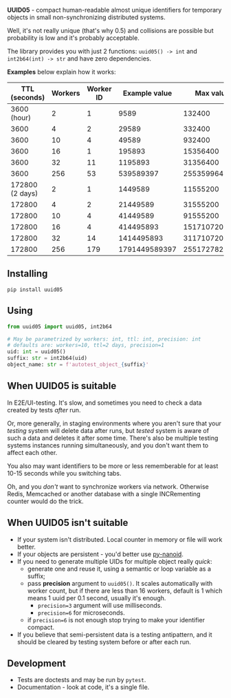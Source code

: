 **UUID05** - compact human-readable almost unique identifiers for temporary objects
in small non-synchronizing distributed systems.

Well, it's not really unique (that's why 0.5) and collisions are possible
but probability is low and it's probably acceptable.

The library provides you with just 2 functions: `uuid05() -> int` and `int2b64(int) -> str` and have zero dependencies.

**Examples** below explain how it works:

| TTL <br/>(seconds) | Workers | Worker ID | Example value | Max value     | int2b64(max_value) |
|--------------------|---------|-----------|---------------|---------------|--------------------|
| 3600 (hour)        | 2       | 1         | 9589          | 132400        | AgUw               |
| 3600               | 4       | 2         | 29589         | 332400        | BRJw               |
| 3600               | 10      | 4         | 49589         | 932400        | Djow               |
| 3600               | 16      | 1         | 195893        | 15356400      | 6lHw               |
| 3600               | 32      | 11        | 1195893       | 31356400      | Ad518A             |
| 3600               | 256     | 53        | 539589397     | 25535996400   | BfIQYfA            |
| 172800 (2 days)    | 2       | 1         | 1449589       | 11555200      | sFGA               |
| 172800             | 4       | 2         | 21449589      | 31555200      | AeF-gA             |
| 172800             | 10      | 4         | 41449589      | 91555200      | BXUFgA             |
| 172800             | 16      | 4         | 414495893     | 1517107200    | Wm04AA             |
| 172800             | 32      | 14        | 1414495893    | 3117107200    | uctIAA             |
| 172800             | 256     | 179       | 1791449589397 | 2551727827200 | AlIe1KkA           |

## Installing

``` shell
pip install uuid05
```

## Using

``` python
from uuid05 import uuid05, int2b64

# May be parametrized by workers: int, ttl: int, precision: int
# defaults are: workers=10, ttl=2 days, precision=1
uid: int = uuid05()
suffix: str = int2b64(uid)
object_name: str = f'autotest_object_{suffix}'
```

## When UUID05 is suitable

In E2E/UI-testing. It's slow, and sometimes you need to check a data created by tests _after_ run.

Or, more generally, in staging environments where you aren't sure that your _testing_ system 
will delete data after runs, but _tested_ system is aware of such a data and deletes it after some time.
There's also be multiple testing systems instances running simultaneously, and you don't want them to affect each other.

You also may want identifiers to be more or less rememberable for at least 10-15 seconds while you switching tabs.

Oh, and you _don't_ want to synchronize workers via network.
Otherwise Redis, Memcached or another database with a single INCRementing counter would do the trick.

## When UUID05 isn't suitable

- If your system isn't distributed. Local counter in memory or file will work better.
- If your objects are persistent - you'd better use [py-nanoid](https://github.com/puyuan/py-nanoid). 
- If you need to generate multiple UIDs for multiple object really _quick_:
  - generate one and reuse it, using a semantic or loop variable as a suffix;
  - pass **precision** argument to `uuid05()`. It scales automatically with worker count, but if there are less than 16 workers, default is 1 which means 1 uuid per 0.1 second, usually it's enough.
    - `precision=3` argument will use milliseconds.
    - `precision=6` for microseconds.
  - if `precision=6` is not enough stop trying to make your identifier compact.
- If you believe that semi-persistent data is a testing antipattern, 
  and it should be cleared by testing system before or after each run.

## Development

- Tests are doctests and may be run by `pytest`.
- Documentation - look at code, it's a single file.
